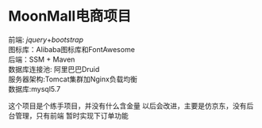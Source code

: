 <h1>MoonMall电商项目</h1>  
前端: <i>jquery</i>+<i>bootstrap</i><br>
图标库：Alibaba图标库和FontAwesome<br>
后端：SSM + Maven <br>
数据库连接池: 阿里巴巴Druid<br>
服务器架构:Tomcat集群加Nginx负载均衡<br>
数据库:mysql5.7<br>


这个项目是个练手项目，并没有什么含金量
以后会改进，主要是仿京东，没有后台管理，只有前端
暂时实现下订单功能
